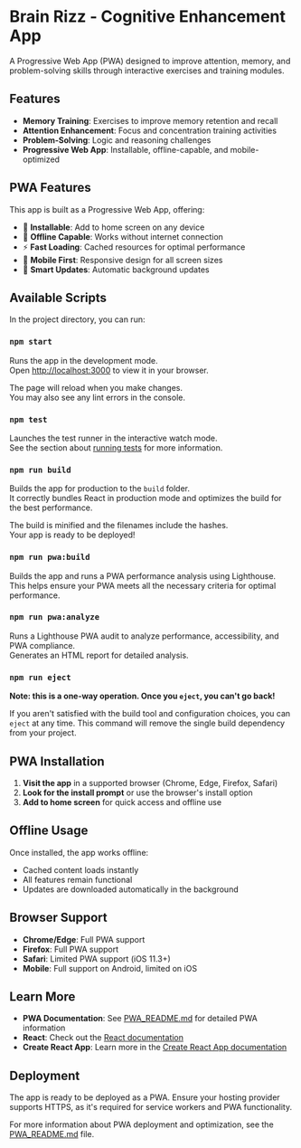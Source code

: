 # Brain Rizz - Cognitive Enhancement App

A Progressive Web App (PWA) designed to improve attention, memory, and problem-solving skills through interactive exercises and training modules.

## Features

- **Memory Training**: Exercises to improve memory retention and recall
- **Attention Enhancement**: Focus and concentration training activities
- **Problem-Solving**: Logic and reasoning challenges
- **Progressive Web App**: Installable, offline-capable, and mobile-optimized

## PWA Features

This app is built as a Progressive Web App, offering:
- 📱 **Installable**: Add to home screen on any device
- 🔄 **Offline Capable**: Works without internet connection
- ⚡ **Fast Loading**: Cached resources for optimal performance
- 📱 **Mobile First**: Responsive design for all screen sizes
- 🔔 **Smart Updates**: Automatic background updates

## Available Scripts

In the project directory, you can run:

### `npm start`

Runs the app in the development mode.\
Open [http://localhost:3000](http://localhost:3000) to view it in your browser.

The page will reload when you make changes.\
You may also see any lint errors in the console.

### `npm test`

Launches the test runner in the interactive watch mode.\
See the section about [running tests](https://facebook.github.io/create-react-app/docs/running-tests) for more information.

### `npm run build`

Builds the app for production to the `build` folder.\
It correctly bundles React in production mode and optimizes the build for the best performance.

The build is minified and the filenames include the hashes.\
Your app is ready to be deployed!

### `npm run pwa:build`

Builds the app and runs a PWA performance analysis using Lighthouse.\
This helps ensure your PWA meets all the necessary criteria for optimal performance.

### `npm run pwa:analyze`

Runs a Lighthouse PWA audit to analyze performance, accessibility, and PWA compliance.\
Generates an HTML report for detailed analysis.

### `npm run eject`

**Note: this is a one-way operation. Once you `eject`, you can't go back!**

If you aren't satisfied with the build tool and configuration choices, you can `eject` at any time. This command will remove the single build dependency from your project.

## PWA Installation

1. **Visit the app** in a supported browser (Chrome, Edge, Firefox, Safari)
2. **Look for the install prompt** or use the browser's install option
3. **Add to home screen** for quick access and offline use

## Offline Usage

Once installed, the app works offline:
- Cached content loads instantly
- All features remain functional
- Updates are downloaded automatically in the background

## Browser Support

- **Chrome/Edge**: Full PWA support
- **Firefox**: Full PWA support  
- **Safari**: Limited PWA support (iOS 11.3+)
- **Mobile**: Full support on Android, limited on iOS

## Learn More

- **PWA Documentation**: See [PWA_README.md](./PWA_README.md) for detailed PWA information
- **React**: Check out the [React documentation](https://reactjs.org/)
- **Create React App**: Learn more in the [Create React App documentation](https://facebook.github.io/create-react-app/docs/getting-started)

## Deployment

The app is ready to be deployed as a PWA. Ensure your hosting provider supports HTTPS, as it's required for service workers and PWA functionality.

For more information about PWA deployment and optimization, see the [PWA_README.md](./PWA_README.md) file.
